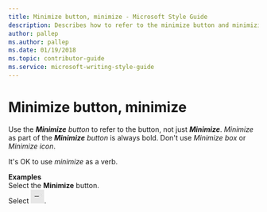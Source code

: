 ```yaml
---
title: Minimize button, minimize - Microsoft Style Guide
description: Describes how to refer to the minimize button and minimizing screens in content and provides examples of referring to minimizing screens in content.
author: pallep
ms.author: pallep
ms.date: 01/19/2018
ms.topic: contributor-guide
ms.service: microsoft-writing-style-guide
---
```


# Minimize button, minimize

Use the ***Minimize*** *button* to refer to the button, not just ***Minimize***. *Minimize* as part of the ***Minimize*** *button* is always bold. Don't use *Minimize box* or *Minimize icon*. 

It's OK to use *minimize* as a verb. 

**Examples**  
Select the **Minimize** button.   
Select ![Screenshot of a gray square with a smaller black line in the center to indicate that a screen can be minimized.](media/minimize-button-minimize/1223646377.png).
